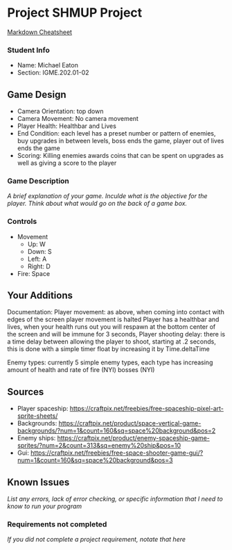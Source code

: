 # Project SHMUP Project

[Markdown Cheatsheet](https://github.com/adam-p/markdown-here/wiki/Markdown-Here-Cheatsheet)

### Student Info

-   Name: Michael Eaton
-   Section: IGME.202.01-02

## Game Design

-   Camera Orientation: top down
-   Camera Movement: No camera movement
-   Player Health: Healthbar and Lives
-   End Condition: each level has a preset number or pattern of enemies, buy upgrades in between levels,
		boss ends the game, player out of lives ends the game
-   Scoring: Killing enemies awards coins that can be spent on upgrades as well as giving a score to the player

### Game Description

_A brief explanation of your game. Inculde what is the objective for the player. Think about what would go on the back of a game box._

### Controls

-   Movement
    -   Up: W
    -   Down: S 
    -   Left: A
    -   Right: D
-   Fire: Space

## Your Additions

Documentation:
Player movement: as above, when coming into contact with edges of the screen player movement is halted
Player has a healthbar and lives, when your health runs out you will respawn at the bottom center of the screen and will be immune for 3 seconds,
Player shooting delay: there is a time delay between allowing the player to shoot, starting at .2 seconds, this is done with a simple timer float by increasing it by Time.deltaTime

Enemy types:
currently 5 simple enemy types, each type has increasing amount of health and rate of fire (NYI)
bosses (NYI)

## Sources

-   Player spaceship: https://craftpix.net/freebies/free-spaceship-pixel-art-sprite-sheets/
-   Backgrounds: https://craftpix.net/product/space-vertical-game-backgrounds/?num=1&count=160&sq=space%20background&pos=2
-   Enemy ships: https://craftpix.net/product/enemy-spaceship-game-sprites/?num=2&count=313&sq=enemy%20ship&pos=10
-   Gui: https://craftpix.net/freebies/free-space-shooter-game-gui/?num=1&count=160&sq=space%20background&pos=3

## Known Issues

_List any errors, lack of error checking, or specific information that I need to know to run your program_

### Requirements not completed

_If you did not complete a project requirement, notate that here_

